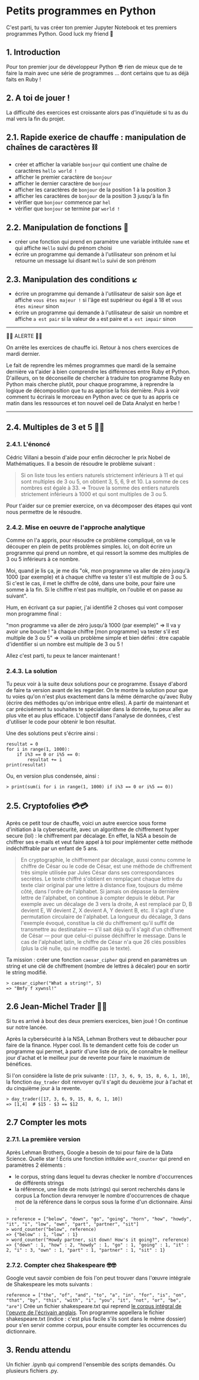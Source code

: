 # Petits programmes en Python

C'est parti, tu vas créer ton premier Jupyter Notebook et tes premiers programmes Python. Good luck my friend 🚀

## 1. Introduction
Pour ton premier jour de développeur Python 😎 rien de mieux que de te faire la main avec une série de programmes ... dont certains que tu as déjà faits en Ruby !

## 2. A toi de jouer !
La difficulté des exercices est croissante alors pas d'inquiétude si tu as du mal vers la fin du projet.

## 2.1. Rapide exerice de chauffe : manipulation de chaînes de caractères ⛓
- créer et afficher la variable `bonjour` qui contient une chaîne de caractères `hello world !`  
- afficher le premier caractère de `bonjour`  
- afficher le dernier caractère de `bonjour`  
- afficher les caractères de `bonjour` de la position 1 à la position 3  
- afficher les caractères de `bonjour` de la position 3 jusqu'à la fin  
- vérifier que `bonjour` commence par `hel`
- vérifier que `bonjour` se termine par `world !`  

## 2.2. Manipulation de fonctions 🔗
- créer une fonction qui prend en paramètre une variable intitulée `name` et qui affiche `Hello` suivi du prénom choisi  
- écrire un programme qui demande à l'utilisateur son prénom et lui retourne un message lui disant `Hello` suivi de son prénom  

## 2.3. Manipulation des conditions ↙️
- écrire un programme qui demande à l'utilisateur de saisir son âge et affiche `vous êtes majeur !` si l'âge est supérieur ou égal à 18 et `vous êtes mineur` sinon    
- écrire un programme qui demande à l'utilisateur de saisir un nombre et affiche `a est pair` si la valeur de `a` est paire et `a est impair` sinon  

___

👾👾 ALERTE 👾👾 

On arrête les exercices de chauffe ici. Retour à nos chers exercices de mardi dernier. 

Le fait de reprendre les mêmes programmes que mardi de la semaine dernière va t'aider à bien comprendre les différences entre Ruby et Python. D'ailleurs, on te déconseille de chercher à traduire ton programme Ruby en Python mais cherche plutôt, pour chaque programme, à reprendre la logique de décomposition que tu as apprise la fois dernière. Puis à voir comment tu écrirais le morceau en Python avec ce que tu as appris ce matin dans les ressources et ton nouvel oeil de Data Analyst en herbe !

___

## 2.4. Multiples de 3 et 5 🎲🎲

### 2.4.1. L'énoncé
Cédric Villani a besoin d'aide pour enfin décrocher le prix Nobel de Mathématiques. Il a besoin de résoudre le problème suivant :

>Si on liste tous les entiers naturels strictement inférieurs à 11 et qui sont multiples de 3 ou 5, on obtient 3, 5, 6, 9 et 10. La somme de ces nombres est égale à 33.
=> Trouve la somme des entiers naturels strictement inférieurs à 1000 et qui sont multiples de 3 ou 5.

Pour t'aider sur ce premier exercice, on va décomposer des étapes qui vont nous permettre de le résoudre.

### 2.4.2. Mise en oeuvre de l'approche analytique

Comme on l'a appris, pour résoudre ce problème compliqué, on va le découper en plein de petits problèmes simples. Ici, on doit écrire un programme qui prend un nombre, et qui ressort la somme des multiples de 3 ou 5 inférieurs à ce nombre.

Moi, quand je lis ça, je me dis "ok, mon programme va aller de zéro jusqu'à 1000 (par exemple) et à chaque chiffre va tester s'il est multiple de 3 ou 5. Si c'est le cas, il met le chiffre de côté, dans une boite, pour faire une somme à la fin. Si le chiffre n'est pas multiple, on l'oublie et on passe au suivant".

Hum, en écrivant ça sur papier, j'ai identifié 2 choses qui vont composer mon programme final :

"mon programme va aller de zéro jusqu'à 1000 (par exemple)" => Il va y avoir une boucle !
"à chaque chiffre [mon programme] va tester s'il est multiple de 3 ou 5" => voilà un problème simple et bien défini : être capable d'identifier si un nombre est multiple de 3 ou 5 !

Allez c'est parti, tu peux te lancer maintenant !

### 2.4.3. La solution

Tu peux voir à la suite deux solutions pour ce programme. Essaye d'abord de faire ta version avant de les regarder. 
On te montre la solution pour que tu voies qu'on n'est plus exactement dans la même démarche qu'avec Ruby (écrire des méthodes qu'on imbrique entre elles). A partir de maintenant et car précisément tu souhaites te spécialiser dans la donnée, tu peux aller au plus vite et au plus efficace. L'objectif dans l'analyse de données, c'est d'utiliser le code pour obtenir le bon résultat.

Une des solutions peut s'écrire ainsi : 
```
resultat = 0
for i in range(1, 1000):
    if i%3 == 0 or i%5 == 0:
        resultat += i
print(resultat)
```

Ou, en version plus condensée, ainsi :
```
> print(sum(i for i in range(1, 1000) if i%3 == 0 or i%5 == 0))
```


## 2.5. Cryptofolies 💳💳
Après ce petit tour de chauffe, voici un autre exercice sous forme d'initiation à la cybersécurité, avec un algorithme de chiffrement hyper secure (lol) : le chiffrement par décalage. En effet, la NSA a besoin de chiffrer ses e-mails et veut faire appel à toi pour implémenter cette méthode indéchiffrable par un enfant de 5 ans.

>En cryptographie, le chiffrement par décalage, aussi connu comme le chiffre de César ou le code de César, est une méthode de chiffrement très simple utilisée par Jules César dans ses correspondances secrètes.
Le texte chiffré s'obtient en remplaçant chaque lettre du texte clair original par une lettre à distance fixe, toujours du même côté, dans l'ordre de l'alphabet. Si jamais on dépasse la dernière lettre de l'alphabet, on continue à compter depuis le début. Par exemple avec un décalage de 3 vers la droite, A est remplacé par D, B devient E, W devient Z, X devient A, Y devient B, etc.
Il s'agit d'une permutation circulaire de l'alphabet. La longueur du décalage, 3 dans l'exemple évoqué, constitue la clé du chiffrement qu'il suffit de transmettre au destinataire — s'il sait déjà qu'il s'agit d'un chiffrement de César — pour que celui-ci puisse déchiffrer le message. Dans le cas de l'alphabet latin, le chiffre de César n'a que 26 clés possibles (plus la clé nulle, qui ne modifie pas le texte).

Ta mission : créer une fonction `caesar_cipher` qui prend en paramètres un string et une clé de chiffrement (nombre de lettres à décaler) pour en sortir le string modifié.

```
> caesar_cipher("What a string!", 5)
=> "Bmfy f xywnsl!"
```

## 2.6 Jean-Michel Trader 💸💸
Si tu es arrivé à bout des deux premiers exercices, bien joué ! On continue sur notre lancée.

Après la cybersécurité à la NSA, Lehman Brothers veut te débaucher pour faire de la finance. Hyper cool. Ils te demandent cette fois de coder un programme qui permet, à partir d'une liste de prix, de connaître le meilleur jour d'achat et le meilleur jour de revente pour faire le maximum de bénéfices.

Si l'on considère la liste de prix suivante : `[17, 3, 6, 9, 15, 8, 6, 1, 10]`, la fonction `day_trader` doit renvoyer qu'il s'agit du deuxième jour à l'achat et du cinquième jour à la revente.

```
> day_trader([17, 3, 6, 9, 15, 8, 6, 1, 10])
=> [1,4]  # $15 - $3 == $12
```

## 2.7 Compter les mots

### 2.7.1. La première version
Après Lehman Brothers, Google a besoin de toi pour faire de la Data Science. Quelle star ! Écris une fonction intitulée `word_counter` qui prend en paramètres 2 éléments :
- le corpus, string dans lequel tu devras checker le nombre d'occurrences de différents strings
- la référence, une liste de mots (strings) qui seront recherchés dans le corpus
La fonction devra renvoyer le nombre d'occurrences de chaque mot de la référence dans le corpus sous la forme d'un dictionnaire. Ainsi :

```
> reference = ["below", "down", "go", "going", "horn", "how", "howdy", "it", "i", "low", "own", "part", "partner", "sit"]
> word_counter("below", reference)
=> {"below" : 1, "low" : 1}
> word_counter("Howdy partner, sit down! How's it going?", reference)
=> {"down" : 1, "how" : 2, "howdy" : 1, "go" : 1, "going" : 1, "it" : 2, "i" : 3, "own" : 1, "part" : 1, "partner" : 1, "sit" : 1}
```

### 2.7.2. Compter chez Shakespeare 🤓🤓

Google veut savoir combien de fois l'on peut trouver dans l'œuvre intégrale de Shakespeare les mots suivants :

`reference = ["the", "of", "and", "to", "a", "in", "for", "is", "on", "that", "by", "this", "with", "i", "you", "it", "not", "or", "be", "are"]`
Crée un fichier shakespeare.txt qui reprend [le corpus intégral de l'oeuvre de l'écrivain anglais](https://ocw.mit.edu/ans7870/6/6.006/s08/lecturenotes/files/t8.shakespeare.txt). Ton programme appellera le fichier shakespeare.txt (indice : c'est plus facile s'ils sont dans le même dossier) pour s'en servir comme corpus, pour ensuite compter les occurrences du dictionnaire.


## 3. Rendu attendu
Un fichier .ipynb qui comprend l'ensemble des scripts demandés. Ou plusieurs fichiers .py.

